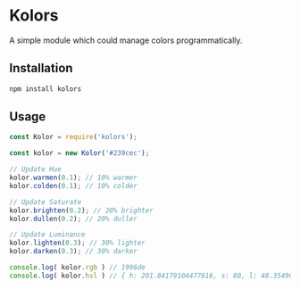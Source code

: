 # Kolors

A simple module which could manage colors programmatically.

## Installation

```bash
npm install kolors
```

## Usage

```js
const Kolor = require('kolors');

const kolor = new Kolor('#239cec');

// Update Hue
kolor.warmen(0.1); // 10% warmer
kolor.colden(0.1); // 10% colder

// Update Saturate
kolor.brighten(0.2); // 20% brighter
kolor.dullen(0.2); // 20% duller

// Update Luminance
kolor.lighten(0.3); // 30% lighter
kolor.darken(0.3); // 30% darker

console.log( kolor.rgb ) // 1996de
console.log( kolor.hsl ) // { h: 201.84179104477616, s: 80, l: 48.35490196078431 }

```
